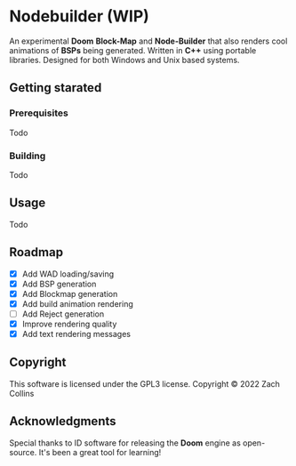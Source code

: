 # Nodebuilder (WIP)

An experimental **Doom** **Block-Map** and **Node-Builder** that also renders cool animations of **BSPs** being generated. 
Written in **C++** using portable libraries. Designed for both Windows and Unix based systems.

## Getting starated

### Prerequisites

Todo

### Building

Todo

## Usage

Todo

## Roadmap

- [x] Add WAD loading/saving
- [x] Add BSP generation
- [x] Add Blockmap generation
- [x] Add build animation rendering
- [ ] Add Reject generation
- [x] Improve rendering quality
- [x] Add text rendering messages

## Copyright

This software is licensed under the GPL3 license. Copyright &copy; 2022 Zach Collins

## Acknowledgments

Special thanks to ID software for releasing the **Doom** engine as open-source. It's been a great tool for learning!
